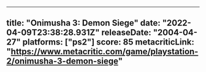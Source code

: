 
---
title: "Onimusha 3: Demon Siege"
date: "2022-04-09T23:38:28.931Z"
releaseDate: "2004-04-27"
platforms: ["ps2"]
score: 85
metacriticLink: "https://www.metacritic.com/game/playstation-2/onimusha-3-demon-siege"
---
